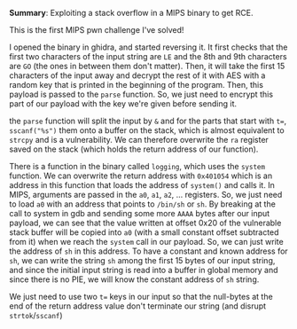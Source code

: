 **Summary**: Exploiting a stack overflow in a MIPS binary to get RCE.

This is the first MIPS pwn challenge I've solved!

I opened the binary in ghidra, and started reversing it. It first checks that the first two characters of the input string are `LE` and the 8th and 9th characters are `GO` (the ones in between them don't matter). Then, it will take the first 15 characters of the input away and decrypt the rest of it with AES with a random key that is printed in the beginning of the program. Then, this payload is passed to the `parse` function. So, we just need to encrypt this part of our payload with the key we're given before sending it.

the `parse` function will split the input by `&` and for the parts that start with `t=`, `sscanf("%s")` them onto a buffer on the stack, which is almost equivalent to `strcpy` and is a vulnerability. We can therefore overwrite the `ra` register saved on the stack (which holds the return address of our function).

There is a function in the binary called `logging`, which uses the `system` function. We can overwrite the return address with `0x401054` which is an address in this function that loads the address of `system()` and calls it. In MIPS, arguments are passed in the `a0`, `a1`, `a2`, ... registers. So, we just need to load `a0` with an address that points to `/bin/sh` or `sh`. By breaking at the call to system in gdb and sending some more `AAAA` bytes after our input payload, we can see that the value written at offset 0x20 of the vulnerable stack buffer will be copied into `a0` (with a small constant offset subtracted from it) when we reach the `system` call in our payload. So, we can just write the address of `sh` in this address. To have a constant and known address for `sh`, we can write the string `sh` among the first 15 bytes of our input string, and since the initial input string is read into a buffer in global memory and since there is no PIE, we will know the constant address of `sh` string.

We just need to use two `t=` keys in our input so that the null-bytes at the end of the return address value don't terminate our string (and disrupt `strtok`/`sscanf`)
